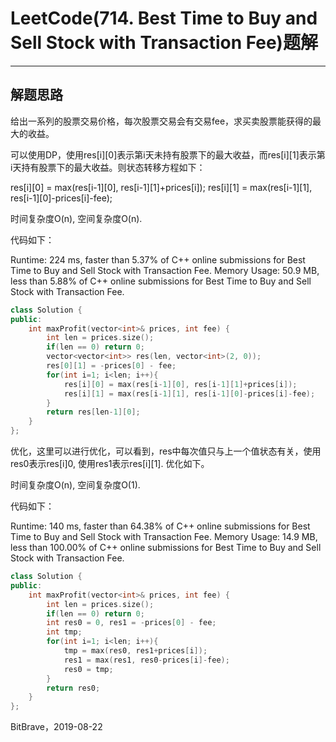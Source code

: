 # LeetCode(714. Best Time to Buy and Sell Stock with Transaction Fee)题解
------

## 解题思路

给出一系列的股票交易价格，每次股票交易会有交易fee，求买卖股票能获得的最大的收益。

可以使用DP，使用res[i][0]表示第i天未持有股票下的最大收益，而res[i][1]表示第i天持有股票下的最大收益。则状态转移方程如下：

res[i][0] = max(res[i-1][0], res[i-1][1]+prices[i]);
res[i][1] = max(res[i-1][1], res[i-1][0]-prices[i]-fee);

时间复杂度O(n), 空间复杂度O(n).

代码如下：

Runtime: 224 ms, faster than 5.37% of C++ online submissions for Best Time to Buy and Sell Stock with Transaction Fee.
Memory Usage: 50.9 MB, less than 5.88% of C++ online submissions for Best Time to Buy and Sell Stock with Transaction Fee.

```c++
class Solution {
public:
    int maxProfit(vector<int>& prices, int fee) {
        int len = prices.size();
        if(len == 0) return 0;
        vector<vector<int>> res(len, vector<int>(2, 0));
        res[0][1] = -prices[0] - fee;
        for(int i=1; i<len; i++){
            res[i][0] = max(res[i-1][0], res[i-1][1]+prices[i]);
            res[i][1] = max(res[i-1][1], res[i-1][0]-prices[i]-fee);
        }
        return res[len-1][0];
    }
};
```

优化，这里可以进行优化，可以看到，res中每次值只与上一个值状态有关，使用res0表示res[i]0, 使用res1表示res[i][1]. 优化如下。

时间复杂度O(n), 空间复杂度O(1).

代码如下：

Runtime: 140 ms, faster than 64.38% of C++ online submissions for Best Time to Buy and Sell Stock with Transaction Fee.
Memory Usage: 14.9 MB, less than 100.00% of C++ online submissions for Best Time to Buy and Sell Stock with Transaction Fee.

```c++
class Solution {
public:
    int maxProfit(vector<int>& prices, int fee) {
        int len = prices.size();
        if(len == 0) return 0;
        int res0 = 0, res1 = -prices[0] - fee;
        int tmp;
        for(int i=1; i<len; i++){
            tmp = max(res0, res1+prices[i]);
            res1 = max(res1, res0-prices[i]-fee);
            res0 = tmp;
        }
        return res0;
    }
};
```

BitBrave，2019-08-22